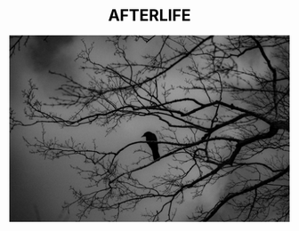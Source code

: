 <a href="https://afterlife-art.vercel.app" style="
text-decoration: none; 
color: black;
"><h1 align="center">AFTERLIFE</h1></a>
[![alt text](cover-afterlife.jpg)](https://afterlife-art.vercel.app)